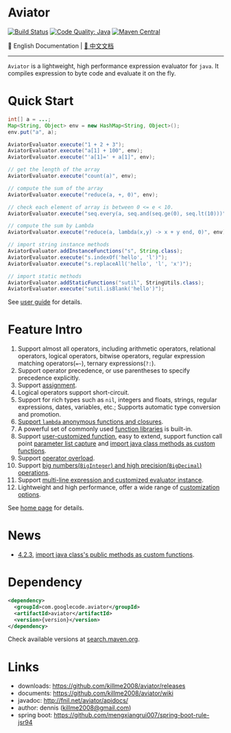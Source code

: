 # Aviator

[![Build Status](https://travis-ci.org/killme2008/aviator.svg?branch=master)](https://travis-ci.org/killme2008/aviator)
[![Code Quality: Java](https://img.shields.io/lgtm/grade/java/g/killme2008/aviator.svg?logo=lgtm&logoWidth=18)](https://lgtm.com/projects/g/killme2008/aviator/context:java)
[![Maven Central](https://img.shields.io/maven-central/v/com.googlecode.aviator/aviator.svg?label=maven%20central)](https://search.maven.org/search?q=g:com.googlecode.aviator%20AND%20aviator)

📖 English Documentation | [📖 中文文档](README.md)

----------------------------------------

`Aviator` is a lightweight, high performance expression evaluator for `java`.
It compiles expression to byte code and evaluate it on the fly.

# Quick Start

```java
int[] a = ...;
Map<String, Object> env = new HashMap<String, Object>();
env.put("a", a);

AviatorEvaluator.execute("1 + 2 + 3");
AviatorEvaluator.execute("a[1] + 100", env);
AviatorEvaluator.execute("'a[1]=' + a[1]", env);

// get the length of the array
AviatorEvaluator.execute("count(a)", env);

// compute the sum of the array
AviatorEvaluator.execute("reduce(a, +, 0)", env);

// check each element of array is between 0 <= e < 10.
AviatorEvaluator.execute("seq.every(a, seq.and(seq.ge(0), seq.lt(10)))", env);

// compute the sum by Lambda
AviatorEvaluator.execute("reduce(a, lambda(x,y) -> x + y end, 0)", env);

// import string instance methods
AviatorEvaluator.addInstanceFunctions("s", String.class);
AviatorEvaluator.execute("s.indexOf('hello', 'l')");
AviatorEvaluator.execute("s.replaceAll('hello', 'l', 'x')");

// import static methods
AviatorEvaluator.addStaticFunctions("sutil", StringUtils.class);
AviatorEvaluator.execute("sutil.isBlank('hello')");
```

See [user guide](https://github.com/killme2008/aviator/wiki) for details.

# Feature Intro

1. Support almost all operators, including arithmetic operators, relational operators, logical operators, bitwise operators, regular expression matching operators(`=~`), ternary expressions(`?:`).
2. Support operator precedence, or use parentheses to specify precedence explicitly.
3. Support [assignment](https://github.com/killme2008/aviator/wiki/4.0-%E5%8A%9F%E8%83%BD%E8%AF%A6%E7%BB%86%E8%A7%A3%E6%9E%90#%E8%B5%8B%E5%80%BC).
4. Logical operators support short-circuit.
5. Support for rich types such as `nil`, integers and floats, strings, regular expressions, dates, variables, etc.; Supports automatic type conversion and promotion. 
6. [Support `lambda` anonymous functions and closures](https://github.com/killme2008/aviator/wiki/4.0-%E5%8A%9F%E8%83%BD%E8%AF%A6%E7%BB%86%E8%A7%A3%E6%9E%90#lambda-%E5%8C%BF%E5%90%8D%E5%87%BD%E6%95%B0).
7. A powerful set of commonly used [function libraries](https://github.com/killme2008/aviator/wiki/%E5%86%85%E7%BD%AE%E5%87%BD%E6%95%B0) is built-in. 
8. Support [user-customized function](https://github.com/killme2008/aviator/wiki#%E8%87%AA%E5%AE%9A%E4%B9%89%E5%87%BD%E6%95%B0), easy to extend,  support function call point [parameter list capture](https://github.com/killme2008/aviator/wiki/%E5%AE%8C%E6%95%B4%E9%80%89%E9%A1%B9%E5%88%97%E8%A1%A8%E8%AF%B4%E6%98%8E#capture_function_args) and [import java class methods as custom functions](https://github.com/killme2008/aviator/wiki#%E4%BD%BF%E7%94%A8Java%E7%B1%BB%E6%96%B9%E6%B3%95%E4%BD%9C%E4%B8%BA%E8%87%AA%E5%AE%9A%E4%B9%89%E5%87%BD%E6%95%B0).
9. Support [operator overload](https://github.com/killme2008/aviator/wiki#%E9%87%8D%E8%BD%BD%E8%BF%90%E7%AE%97%E7%AC%A6).
10. Support [big numbers(`BigInteger`) and high precision(`BigDecimal`) operations](https://github.com/killme2008/aviator/wiki#%E5%A4%A7%E6%95%B0%E8%AE%A1%E7%AE%97%E5%92%8C%E7%B2%BE%E5%BA%A6). 
11. Support [multi-line expression and customized evaluator instance](https://github.com/killme2008/aviator/wiki/4.0-%E5%8A%9F%E8%83%BD%E8%AF%A6%E7%BB%86%E8%A7%A3%E6%9E%90). 
12. Lightweight and high performance, offer a wide range of [customization options](https://github.com/killme2008/aviator/wiki/%E5%AE%8C%E6%95%B4%E9%80%89%E9%A1%B9%E5%88%97%E8%A1%A8%E8%AF%B4%E6%98%8E). 

See [home page](http://fnil.net/aviator) for details.

# News

* [4.2.3](https://github.com/killme2008/aviator/releases/tag/aviator-4.2.3),  [import java class's public methods as custom functions](https://github.com/killme2008/aviator/wiki#%E4%BD%BF%E7%94%A8Java%E7%B1%BB%E6%96%B9%E6%B3%95%E4%BD%9C%E4%B8%BA%E8%87%AA%E5%AE%9A%E4%B9%89%E5%87%BD%E6%95%B0).

# Dependency

```xml
<dependency>
  <groupId>com.googlecode.aviator</groupId>
  <artifactId>aviator</artifactId>
  <version>{version}</version>
</dependency>
```

Check available versions at [search.maven.org](https://search.maven.org/search?q=g:com.googlecode.aviator%20AND%20a:aviator&core=gav).

# Links

* downloads: <https://github.com/killme2008/aviator/releases>
* documents: <https://github.com/killme2008/aviator/wiki>
* javadoc: <http://fnil.net/aviator/apidocs/>
* author:  dennis (killme2008@gmail.com)
* spring boot: <https://github.com/mengxiangrui007/spring-boot-rule-jsr94>
